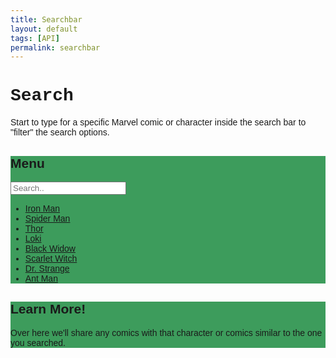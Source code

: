 ```yaml
---
title: Searchbar
layout: default
tags: [API]
permalink: searchbar
---
```


<html>
<head>
<meta name="viewport" content="width=device-width, initial-scale=1">
<style>
body {
  font-family: Arial, Helvetica, sans-serif;
}

* {
  box-sizing: border-box;
}

/* Create a column layout with Flexbox */
.row {
  display: flex;
}

/* Left column (menu) */
.left {
  flex: 35%;
  padding: 15px 0;
}

.left h2 {
  padding-left: 8px;
}

/* Right column (page content) */
.right {
  flex: 65%;
  padding: 15px;
}

/* Style the search box */
#mySearch {
  width: 100%;
  font-size: 18px;
  padding: 11px;
  border: 1px solid #ddd;
}

/* Style the navigation menu inside the left column */
#myMenu {
  list-style-type: none;
  padding: 0;
  margin: 0;
}

#myMenu li a {
  padding: 12px;
  text-decoration: none;
  color: black;
  display: block
}

#myMenu li a:hover {
  background-color: #4f5359;
}
</style>
</head>
<body>

<h1 style="font-family:'Courier New'">Search</h1>
<p>Start to type for a specific Marvel comic or character inside the search bar to "filter" the search options.</p>

<div class="row">
  <div class="left" style="background-color:#3d9c5c;">
    <h2>Menu</h2>
    <input type="text" id="mySearch" onkeyup="myFunction()" placeholder="Search.." title="Type in a category">
    <ul id="myMenu">
      <li><a href="#">Iron Man</a></li>
      <li><a href="#">Spider Man</a></li>
      <li><a href="#">Thor</a></li>
      <li><a href="#">Loki</a></li>
      <li><a href="#">Black Widow</a></li>
      <li><a href="#">Scarlet Witch</a></li>
      <li><a href="#">Dr. Strange</a></li>
      <li><a href="#">Ant Man</a></li>
    </ul>
  </div>
  
  <div class="right" style="background-color:#3d9c5c;">
    <h2>Learn More!</h2>
    <p>Over here we'll share any comics with that character or comics similar to the one you searched. </p>
  </div>
</div>

<script>
function myFunction() {
  var input, filter, ul, li, a, i;
  input = document.getElementById("mySearch");
  filter = input.value.toUpperCase();
  ul = document.getElementById("myMenu");
  li = ul.getElementsByTagName("li");
  for (i = 0; i < li.length; i++) {
    a = li[i].getElementsByTagName("a")[0];
    if (a.innerHTML.toUpperCase().indexOf(filter) > -1) {
      li[i].style.display = "";
    } else {
      li[i].style.display = "none";
    }
  }
}
</script>

</body>
</html>
